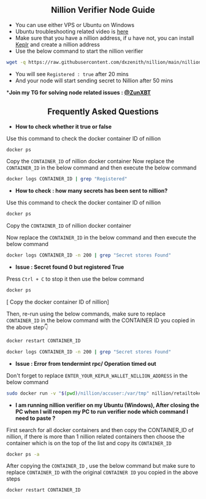 <h2 align=center>Nillion Verifier Node Guide</h2>

- You can use either VPS or Ubuntu on Windows
- Ubuntu troubleshooting related video is [here](https://x.com/ZunXBT/status/1827779868630876651)
- Make sure that you have a nillion address, if u have not, you can install [Keplr](https://chromewebstore.google.com/detail/keplr/dmkamcknogkgcdfhhbddcghachkejeap) and create a nillion address
- Use the below command to start the nillion verifier
```bash
wget -q https://raw.githubusercontent.com/dxzenith/nillion/main/nillion.sh && chmod +x nillion.sh && ./nillion.sh
```
- You will see `Registered : true` after 20 mins
- And your node will start sending secret to Nillion after 50 mins

***Join my TG for solving node related issues : [@ZunXBT](https://t.me/ZunXBT)**

<h2 align=center> Frequently Asked Questions </h2>

- **How to check whether it true or false**

Use this command to check the docker container ID of nillion
```bash
docker ps
```
Copy the `CONTAINER_ID` of nillion docker container
Now replace the `CONTAINER_ID` in the below command and then execute the below command
```bash
docker logs CONTAINER_ID | grep "Registered"
```

- **How to check : how many secrets has been sent to nillion?**

Use this command to check the docker container ID of nillion
```bash
docker ps
```
Copy the `CONTAINER_ID` of nillion docker container

Now replace the `CONTAINER_ID` in the below command and then execute the below command

```bash
docker logs CONTAINER_ID -n 200 | grep "Secret stores Found"
```

- **Issue : Secret found 0 but registered True**

Press `Ctrl + C` to stop it then use the below command
```bash
docker ps
```
[ Copy the docker container ID of nillion]

Then, re-run using the below commands, make sure to replace `CONTAINER_ID` in the below command with the CONTAINER ID you copied in the above step👇

```bash
docker restart CONTAINER_ID
```
```bash
docker logs CONTAINER_ID -n 200 | grep "Secret stores Found"
```

- **Issue : Error from tendermint rpc/ Operation timed out**

Don't forget to replace `ENTER_YOUR_KEPLR_WALLET_NILLION_ADDRESS` in the below command
```bash
sudo docker run -v "$(pwd)/nillion/accuser:/var/tmp" nillion/retailtoken-accuser:latest accuse --rpc-endpoint "https://nillion-testnet.rpc.nodex.one" --block-start "$(curl -s "https://testnet-nillion-api.lavenderfive.com/cosmos/tx/v1beta1/txs?query=message.sender='ENTER_YOUR_KEPLR_WALLET_NILLION_ADDRESS'&pagination.limit=20&pagination.offset=0" | jq -r '[.tx_responses[] | select(.tx.body.memo == "AccusationRegistrationMessage")] | sort_by(.height | tonumber) | .[-1].height | tonumber - 5' | bc)"
```

- **I am running nillion verifier on my Ubuntu (Windows), After closing the PC when I will reopen  my PC to run verifier node which command I need to paste ?**

First search for all docker containers and then copy the CONTAINER_ID of nillion, if there is more than 1 nillion related containers then choose the container which is on the top of the list and copy its `CONTAINER_ID`

```bash
docker ps -a
```
After copying  the `CONTAINER_ID` , use the below command but make sure to replace `CONTAINER_ID` with the original `CONTAINER ID` you copied in the above steps

```bash
docker restart CONTAINER_ID
```
